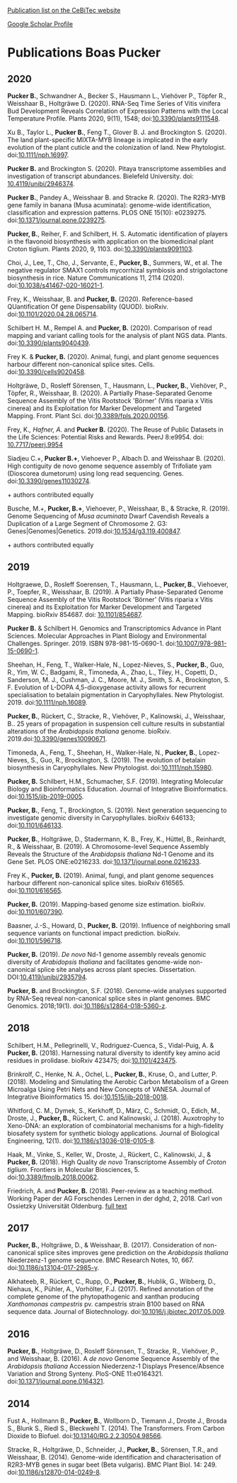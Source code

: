 [Publication list on the CeBiTec website](https://www.cebitec.uni-bielefeld.de/~bpucker#publications)

[Google Scholar Profile](https://scholar.google.com/citations?user=GnnyChAAAAAJ&hl=en)



# **Publications Boas Pucker**


## 2020

**Pucker B.**, Schwandner A., Becker S., Hausmann L., Viehöver P., Töpfer R., Weisshaar B., Holtgräwe D. (2020). RNA-Seq Time Series of Vitis vinifera Bud Development Reveals Correlation of Expression Patterns with the Local Temperature Profile. Plants 2020, 9(11), 1548; doi:[10.3390/plants9111548](https://www.mdpi.com/2223-7747/9/11/1548/htm).

Xu B., Taylor L., **Pucker B.**, Feng T., Glover B. J. and Brockington S. (2020). The land plant-specific MIXTA-MYB lineage is implicated in the early evolution of the plant cuticle and the colonization of land. New Phytologist. doi:[10.1111/nph.16997](https://doi.org/10.1111/nph.16997).

**Pucker B.** and Brockington S. (2020). Pitaya transcriptome assemblies and investigation of transcript abundances. Bielefeld University. doi: [10.4119/unibi/2946374](https://pub.uni-bielefeld.de/record/2946374).

**Pucker B.**, Pandey A., Weisshaar B. and Stracke R. (2020). The R2R3-MYB gene family in banana (Musa acuminata): genome-wide identification, classification and expression patterns. PLOS ONE 15(10): e0239275. doi:[10.1371/journal.pone.0239275](https://doi.org/10.1371/journal.pone.0239275).

**Pucker, B.**, Reiher, F. and Schilbert, H. S. Automatic identification of players in the flavonoid biosynthesis with application on the biomedicinal plant Croton tiglium. Plants 2020, 9, 1103. doi:[10.3390/plants9091103](https://www.mdpi.com/2223-7747/9/9/1103/htm).


Choi, J., Lee, T., Cho, J., Servante, E., **Pucker, B.**, Summers, W., et al. The negative regulator SMAX1 controls mycorrhizal symbiosis and strigolactone biosynthesis in rice. Nature Communications 11, 2114 (2020). doi:[10.1038/s41467-020-16021-1](https://www.nature.com/articles/s41467-020-16021-1).


Frey, K., Weisshaar, B. and **Pucker, B.** (2020). Reference-based QUantification Of gene Dispensability (QUOD). bioRxiv. doi:[10.1101/2020.04.28.065714](https://doi.org/10.1101/2020.04.28.065714).


Schilbert H. M., Rempel A. and **Pucker, B.** (2020). Comparison of read mapping and variant calling tools for the analysis of plant NGS data. Plants. doi:[10.3390/plants9040439](https://www.mdpi.com/2223-7747/9/4/439).


Frey K. & **Pucker, B.** (2020). Animal, fungi, and plant genome sequences harbour different non-canonical splice sites. Cells. doi:[10.3390/cells9020458](https://www.mdpi.com/2073-4409/9/2/458).


Holtgräwe, D., Rosleff Sörensen, T., Hausmann, L., **Pucker, B.**, Viehöver, P., Töpfer, R., Weisshaar, B. (2020). A Partially Phase-Separated Genome Sequence Assembly of the Vitis Rootstock 'Börner' (Vitis riparia x Vitis cinerea) and its Exploitation for Marker Development and Targeted Mapping. Front. Plant Sci. doi:[10.3389/fpls.2020.00156](https://doi.org/10.3389/fpls.2020.00156).


Frey, K.*, Hafner, A.* and **Pucker B.** (2020). The Reuse of Public Datasets in the Life Sciences: Potential Risks and Rewards.  PeerJ 8:e9954. doi: [10.7717/peerj.9954](https://doi.org/10.7717/peerj.9954)


Siadjeu C.+, **Pucker B.+**, Viehoever P., Albach D. and Weisshaar B. (2020). High contiguity de novo genome sequence assembly of Trifoliate yam (Dioscorea dumetorum) using long read sequencing. Genes. doi:[10.3390/genes11030274](https://www.mdpi.com/2073-4425/11/3/274/htm).

\+ authors contributed equally


Busche, M.+, **Pucker, B.+**, Viehoever, P., Weisshaar, B., & Stracke, R. (2019). Genome Sequencing of _Musa acuminata_ Dwarf Cavendish Reveals a Duplication of a Large Segment of Chromosome 2. G3: Genes|Genomes|Genetics. 2019.doi:[10.1534/g3.119.400847](https://doi.org/10.1534/g3.119.400847).

\+ authors contributed equally



## 2019

Holtgraewe, D., Rosleff Soerensen, T., Hausmann, L., **Pucker, B.**, Viehoever, P., Toepfer, R., Weisshaar, B. (2019). A Partially Phase-Separated Genome Sequence Assembly of the Vitis Rootstock 'Börner' (Vitis riparia x Vitis cinerea) and its Exploitation for Marker Development and Targeted Mapping. bioRxiv 854687. doi: [10.1101/854687](https://doi.org/10.1101/854687). 


**Pucker B.** & Schilbert H. Genomics and Transcriptomics Advance in Plant Sciences. Molecular Approaches in Plant Biology and Environmental Challenges. Springer. 2019. ISBN 978-981-15-0690-1. doi:[10.1007/978-981-15-0690-1](https://www.springer.com/gp/book/9789811506895).


Sheehan, H., Feng, T., Walker-Hale, N., Lopez-Nieves, S., **Pucker, B.**, Guo, R., Yim, W. C., Badgami, R., Timoneda, A., Zhao, L., Tiley, H., Copetti, D., Sanderson, M. J., Cushman, J. C., Moore, M. J., Smith, S. A., Brockington, S. F. Evolution of L-DOPA 4,5-dioxygenase activity allows for recurrent specialisation to betalain pigmentation in Caryophyllales. New Phytologist. 2019. doi:[10.1111/nph.16089](https://doi.org/10.1111/nph.16089).


**Pucker, B.**, Rückert, C., Stracke, R., Viehöver, P., Kalinowski, J., Weisshaar, B.. 25 years of propagation in suspension cell culture results in substantial alterations of the _Arabidopsis thaliana_ genome. bioRxiv. 2019.doi:[10.3390/genes10090671](https://www.mdpi.com/2073-4425/10/9/671).

Timoneda, A., Feng, T., Sheehan, H., Walker-Hale, N., **Pucker, B.**, Lopez-Nieves, S., Guo, R., Brockington, S. (2019). The evolution of betalain biosynthesis in Caryophyllales. New Phytologist. doi:[10.1111/nph.15980](https://doi.org/10.1111/nph.15980).

**Pucker, B.** Schilbert, H.M., Schumacher, S.F. (2019). Integrating Molecular Biology and Bioinformatics Education. Journal of Integrative Bioinformatics. doi:[10.1515/jib-2019-0005](https://doi.org/10.1515/jib-2019-0005).

**Pucker, B.**, Feng, T., Brockington, S. (2019). Next generation sequencing to investigate genomic diversity in Caryophyllales. bioRxiv 646133; doi:[10.1101/646133](https://www.biorxiv.org/content/10.1101/646133v2.full).

**Pucker, B.**, Holtgräwe, D., Stadermann, K. B., Frey, K., Hüttel, B., Reinhardt, R., & Weisshaar, B. (2019). A Chromosome-level Sequence Assembly Reveals the Structure of the _Arabidopsis thaliana_ Nd-1 Genome and its Gene Set. PLOS ONE:e0216233. doi:[10.1371/journal.pone.0216233](https://doi.org/10.1371/journal.pone.0216233).

Frey K., **Pucker, B.** (2019). Animal, fungi, and plant genome sequences harbour different non-canonical splice sites. bioRxiv 616565. doi:[10.1101/616565](https://www.biorxiv.org/content/10.1101/616565v2.full).

**Pucker, B.** (2019). Mapping-based genome size estimation. bioRxiv. doi:[10.1101/607390](https://www.biorxiv.org/content/10.1101/607390v1.full).

Baasner, J.-S., Howard, D., **Pucker, B.** (2019). Influence of neighboring small sequence variants on functional impact prediction. bioRxiv. doi:[10.1101/596718](https://www.biorxiv.org/content/10.1101/596718v2.full).

**Pucker, B.** (2019). _De novo_ Nd-1 genome assembly reveals genomic diversity of _Arabidopsis thaliana_ and facilitates genome-wide non-canonical splice site analyses across plant species. Dissertation. DOI:[10.4119/unibi/2935794](https://pub.uni-bielefeld.de/download/2935794/2935982/Pucker_Dissertation.pdf).

**Pucker, B.** and Brockington, S.F. (2018). Genome-wide analyses supported by RNA-Seq reveal non-canonical splice sites in plant genomes. BMC Genomics. 2018;19(1). doi:[10.1186/s12864-018-5360-z](https://doi.org/10.1186/s12864-018-5360-z).


## 2018

Schilbert, H.M., Pellegrinelli, V., Rodriguez-Cuenca, S., Vidal-Puig, A. & **Pucker, B.** (2018). Harnessing natural diversity to identify key amino acid residues in prolidase. bioRxiv 423475; doi:[10.1101/423475](https://doi.org/10.1101/423475).

Brinkrolf, C., Henke, N. A., Ochel, L., **Pucker, B.**, Kruse, O., and Lutter, P. (2018). Modeling and Simulating the Aerobic Carbon Metabolism of a Green Microalga Using Petri Nets and New Concepts of VANESA. Journal of Integrative Bioinformatics 15. doi:[10.1515/jib-2018-0018](https://doi.org/10.1515/jib-2018-0018).

Whitford, C. M., Dymek, S., Kerkhoff, D., März, C., Schmidt, O., Edich, M., Droste, J., **Pucker, B.**, Rückert, C. and Kalinowski, J. (2018). Auxotrophy to Xeno-DNA: an exploration of combinatorial mechanisms for a high-fidelity biosafety system for synthetic biology applications. Journal of Biological Engineering, 12(1). doi:[10.1186/s13036-018-0105-8](https://rdcu.be/4u5u).

Haak, M., Vinke, S., Keller, W., Droste, J., Rückert, C., Kalinowski, J., & **Pucker, B.** (2018). High Quality _de novo_ Transcriptome Assembly of _Croton tiglium_. Frontiers in Molecular Biosciences, 5. doi:[10.3389/fmolb.2018.00062](https://doi.org/10.3389/fmolb.2018.00062).

Friedrich, A. and **Pucker, B.** (2018). Peer-review as a teaching method. Working Paper der AG Forschendes Lernen in der dghd, 2, 2018. Carl von Ossietzky Universität Oldenburg. [full text](https://pub.uni-bielefeld.de/download/2920633/2920815)


## 2017

**Pucker, B.**, Holtgräwe, D., & Weisshaar, B. (2017). Consideration of non-canonical splice sites improves gene prediction on the _Arabidopsis thaliana_ Niederzenz-1 genome sequence. BMC Research Notes, 10, 667. doi:[10.1186/s13104-017-2985-y](https://doi.org/10.1186/s13104-017-2985-y).


Alkhateeb, R., Rückert, C., Rupp, O., **Pucker, B.**, Hublik, G., Wibberg, D., Niehaus, K., Pühler, A., Vorhölter, F.J. (2017). Refined annotation of the complete genome of the phytopathogenic and xanthan producing _Xanthomonas campestris_ pv. campestris strain B100 based on RNA sequence data. Journal of Biotechnology. doi:[10.1016/j.jbiotec.2017.05.009](https://doi.org/10.1016/j.jbiotec.2017.05.009).


## 2016

**Pucker, B.**, Holtgräwe, D., Rosleff Sörensen, T., Stracke, R., Viehöver, P., and Weisshaar, B. (2016). A _de novo_ Genome Sequence Assembly of the _Arabidopsis thaliana_ Accession Niederzenz-1 Displays Presence/Absence Variation and Strong Synteny. PloS-ONE 11:e0164321. doi:[10.1371/journal.pone.0164321](https://doi.org/10.1371/journal.pone.0164321).


## 2014

Fust A., Hollmann B., **Pucker, B.**, Wollborn D., Tiemann J., Droste J., Brosda S., Blunk S., Riedl S., Bleckwehl T. (2014). The Transformers. From Carbon Dioxide to Biofuel. doi:[10.13140/RG.2.2.30504.98566](https://www.researchgate.net/publication/287330796_iGEM_Bielefeld-CeBiTec_2014).

Stracke, R., Holtgräwe, D., Schneider, J., **Pucker, B.**, Sörensen, T.R., and Weisshaar, B. (2014). Genome-wide identification and characterisation of R2R3-MYB genes in sugar beet (Beta vulgaris). BMC Plant Biol. 14: 249. doi:[10.1186/s12870-014-0249-8](https://doi.org/10.1186/s12870-014-0249-8).
